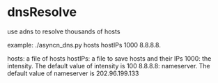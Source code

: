 dnsResolve
==========

use adns to resolve thousands of hosts

example:
./asyncn_dns.py hosts hostIPs 1000 8.8.8.8.

hosts: a file of hosts
hostIPs: a file to save hosts and their IPs
1000: the intensity. The default value of intensity is 100
8.8.8.8: nameserver. The default value of nameserver is 202.96.199.133

